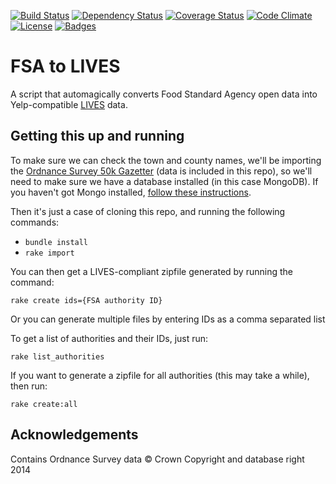 [![Build Status](http://img.shields.io/travis/theodi/fsatolives.svg)](https://travis-ci.org/theodi/fsatolives)
[![Dependency Status](http://img.shields.io/gemnasium/theodi/fsatolives.svg)](https://gemnasium.com/theodi/fsatolives)
[![Coverage Status](http://img.shields.io/coveralls/theodi/fsatolives.svg)](https://coveralls.io/r/theodi/fsatolives)
[![Code Climate](http://img.shields.io/codeclimate/github/theodi/fsatolives.svg)](https://codeclimate.com/github/theodi/fsatolives)
[![License](http://img.shields.io/:license-mit-blue.svg)](http://theodi.mit-license.org)
[![Badges](http://img.shields.io/:badges-6/6-ff6799.svg)](https://github.com/pikesley/badger)

# FSA to LIVES

A script that automagically converts Food Standard Agency open data into Yelp-compatible [LIVES](http://www.yelp.com/healthscores) data.

## Getting this up and running

To make sure we can check the town and county names, we'll be importing the [Ordnance Survey 50k Gazetter](http://www.ordnancesurvey.co.uk/business-and-government/products/50k-gazetteer.html) (data is included in this repo), so we'll need to make sure we have a database installed (in this case MongoDB). If you haven't got Mongo installed, [follow these instructions](http://docs.mongodb.org/manual/installation/).

Then it's just a case of cloning this repo, and running the following commands:

  * `bundle install`
  * `rake import`
  
You can then get a LIVES-compliant zipfile generated by running the command:

    rake create ids={FSA authority ID}
    
Or you can generate multiple files by entering IDs as a comma separated list
    
To get a list of authorities and their IDs, just run:

    rake list_authorities
    
If you want to generate a zipfile for all authorities (this may take a while), then run:

    rake create:all
    
## Acknowledgements

Contains Ordnance Survey data © Crown Copyright and database right 2014